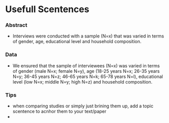 # Usefull Scentences

### Abstract
- Interviews were conducted with a sample (N=x) that was varied in terms of gender, age, educational level and household composition.

### Data
- We ensured that the sample of interviewees (N=x) was varied in terms of gender (male N=x; female N=y), age (18-25 years N=x; 26-35 years N=y; 36-45 years N=z; 46-65 years N=k; 65-78 years N=l), educational level (low N=x; middle N=y; high N=z) and household composition.


### Tips
- when comparing studies or simply just brining them up, add a topic scentence to acnhor them to your text/paper
- 
